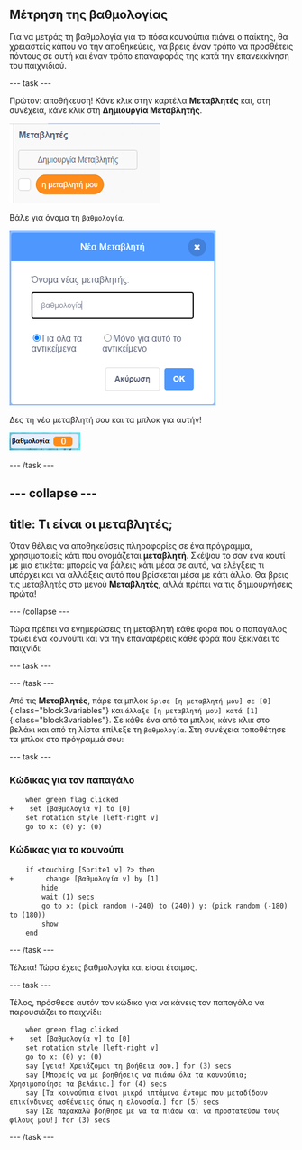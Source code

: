 ## Μέτρηση της βαθμολογίας

Για να μετράς τη βαθμολογία για το πόσα κουνούπια πιάνει ο παίκτης, θα χρειαστείς κάπου να την αποθηκεύεις, να βρεις έναν τρόπο να προσθέτεις πόντους σε αυτή και έναν τρόπο επαναφοράς της κατά την επανεκκίνηση του παιχνιδιού.

--- task ---

Πρώτον: αποθήκευση! Κάνε κλικ στην καρτέλα **Μεταβλητές** και, στη συνέχεια, κάνε κλικ στη **Δημιουργία Μεταβλητής**.

![](images/catch5.png)

Βάλε για όνομα τη `βαθμολογία`.

![](images/catch6.png)

Δες τη νέα μεταβλητή σου και τα μπλοκ για αυτήν!

![Η μεταβλητή βαθμολογία εμφανίζεται στη σκηνή](images/scoreVariableStage.png)

--- /task ---

--- collapse ---
---
title: Τι είναι οι μεταβλητές;
---

Όταν θέλεις να αποθηκεύσεις πληροφορίες σε ένα πρόγραμμα, χρησιμοποιείς κάτι που ονομάζεται **μεταβλητή**. Σκέψου το σαν ένα κουτί με μια ετικέτα: μπορείς να βάλεις κάτι μέσα σε αυτό, να ελέγξεις τι υπάρχει και να αλλάξεις αυτό που βρίσκεται μέσα με κάτι άλλο. Θα βρεις τις μεταβλητές στο μενού **Μεταβλητές**, αλλά πρέπει να τις δημιουργήσεις πρώτα!

--- /collapse ---

Τώρα πρέπει να ενημερώσεις τη μεταβλητή κάθε φορά που ο παπαγάλος τρώει ένα κουνούπι και να την επαναφέρεις κάθε φορά που ξεκινάει το παιχνίδι:

--- task ---

--- /task ---

Από τις **Μεταβλητές**, πάρε τα μπλοκ `όρισε [η μεταβλητή μου] σε [0]`{:class="block3variables"} και `άλλαξε [η μεταβλητή μου] κατά [1]`{:class="block3variables"}. Σε κάθε ένα από τα μπλοκ, κάνε κλικ στο βελάκι και από τη λίστα επίλεξε τη `βαθμολογία`. Στη συνέχεια τοποθέτησε τα μπλοκ στο πρόγραμμά σου:

--- task ---

### Κώδικας για τον παπαγάλο

```blocks3
    when green flag clicked
+    set [βαθμολογία v] to [0]
    set rotation style [left-right v]
    go to x: (0) y: (0)
```

### Κώδικας για το κουνούπι

```blocks3
    if <touching [Sprite1 v] ?> then
+        change [βαθμολογία v] by [1]
        hide
        wait (1) secs
        go to x: (pick random (-240) to (240)) y: (pick random (-180) to (180))
        show
    end
```

--- /task ---

Τέλεια! Τώρα έχεις βαθμολογία και είσαι έτοιμος.

--- task ---

Τέλος, πρόσθεσε αυτόν τον κώδικα για να κάνεις τον παπαγάλο να παρουσιάζει το παιχνίδι:

```blocks3
    when green flag clicked
+    set [βαθμολογία v] to [0]
    set rotation style [left-right v]
    go to x: (0) y: (0)
    say [γεια! Χρειάζομαι τη βοήθεια σου.] for (3) secs
    say [Μπορείς να με βοηθήσεις να πιάσω όλα τα κουνούπια; Χρησιμοποίησε τα βελάκια.] for (4) secs
    say [Τα κουνούπια είναι μικρά ιπτάμενα έντομα που μεταδίδουν επικίνδυνες ασθένειες όπως η ελονοσία.] for (5) secs
    say [Σε παρακαλώ βοήθησε με να τα πιάσω και να προστατεύσω τους φίλους μου!] for (3) secs
```
--- /task ---

